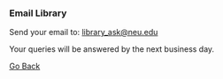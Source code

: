 ---
---


### Email Library 

Send your email to: [library_ask@neu.edu](mailto:library_ask@neu.edu) 

Your queries will be answered by the next business day. 

[Go Back](http://www.lib.neu.edu/m/text_call_lib.html) 